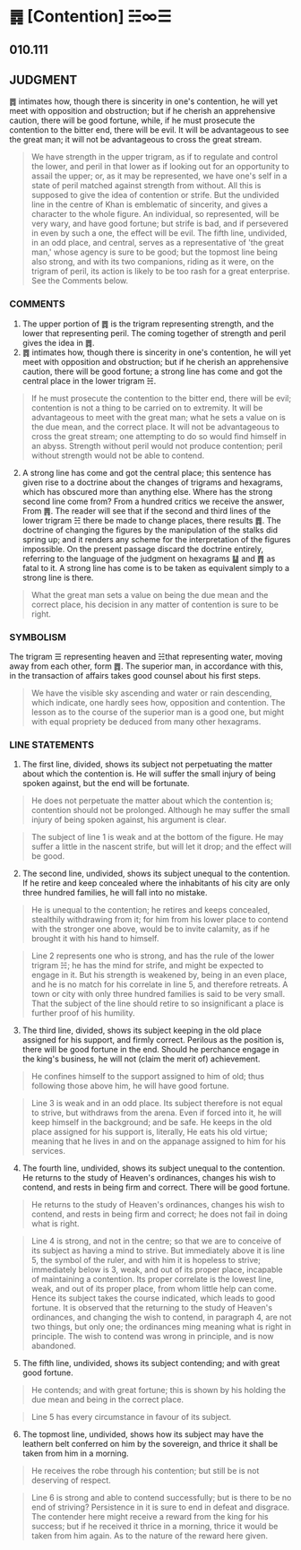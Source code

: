 # ䷅ [Contention] ☵∞☰

## 010.111

## JUDGMENT

䷅ intimates how, though there is sincerity in one's contention, he will yet meet with opposition and obstruction; but if he cherish an apprehensive caution, there will be good fortune, while, if he must prosecute the contention to the bitter end, there will be evil. It will be advantageous to see the great man; it will not be advantageous to cross the great stream.

> We have strength in the upper trigram, as if to regulate and control the lower, and peril in that lower as if looking out for an opportunity to assail the upper; or, as it may be represented, we have one's self in a state of peril matched against strength from without. All this is supposed to give the idea of contention or strife. But the undivided line in the centre of Khan is emblematic of sincerity, and gives a character to the whole figure. An individual, so represented, will be very wary, and have good fortune; but strife is bad, and if persevered in even by such a one, the effect will be evil. The fifth line, undivided, in an odd place, and central, serves as a representative of 'the great man,' whose agency is sure to be good; but the topmost line being also strong, and with its two companions, riding as it were, on the trigram of peril, its action is likely to be too rash for a great enterprise. See the Comments below.

### COMMENTS

1. The upper portion of ䷅ is the trigram representing strength, and the lower that representing peril. The coming together of strength and peril gives the idea in ䷅.
2. ䷅ intimates how, though there is sincerity in one's contention, he will yet meet with opposition and obstruction; but if he cherish an apprehensive caution, there will be good fortune; a strong line has come and got the central place in the lower trigram ☵.

> If he must prosecute the contention to the bitter end, there will be evil; contention is not a thing to be carried on to extremity. It will be advantageous to meet with the great man; what he sets a value on is the due mean, and the correct place. It will not be advantageous to cross the great stream; one attempting to do so would find himself in an abyss. Strength without peril would not produce contention; peril without strength would not be able to contend.

2. A strong line has come and got the central place; this sentence has given rise to a doctrine about the changes of trigrams and hexagrams, which has obscured more than anything else. Where has the strong second line come from? From a hundred critics we receive the answer, From ䷠. The reader will see that if the second and third lines of the lower trigram ☵ there be made to change places, there results ䷅. The doctrine of changing the figures by the manipulation of the stalks did spring up; and it renders any scheme for the interpretation of the figures impossible. On the present passage discard the doctrine entirely, referring to the language of the judgment on hexagrams ䷊ and ䷋ as fatal to it. A strong line has come is to be taken as equivalent simply to a strong line is there.

> What the great man sets a value on being the due mean and the correct place, his decision in any matter of contention is sure to be right.

### SYMBOLISM

The trigram ☰ representing heaven and ☵that representing water, moving away from each other, form ䷅. The superior man, in accordance with this, in the transaction of affairs takes good counsel about his first steps.

> We have the visible sky ascending and water or rain descending, which indicate, one hardly sees how, opposition and contention. The lesson as to the course of the superior man is a good one, but might with equal propriety be deduced from many other hexagrams.

### LINE STATEMENTS

1. The first line, divided, shows its subject not perpetuating the matter about which the contention is. He will suffer the small injury of being spoken against, but the end will be fortunate.

> He does not perpetuate the matter about which the contention is; contention should not be prolonged. Although he may suffer the small injury of being spoken against, his argument is clear.

> The subject of line 1 is weak and at the bottom of the figure. He may suffer a little in the nascent strife, but will let it drop; and the effect will be good. 

2. The second line, undivided, shows its subject unequal to the contention. If he retire and keep concealed where the inhabitants of his city are only three hundred families, he will fall into no mistake.

> He is unequal to the contention; he retires and keeps concealed, stealthily withdrawing from it; for him from his lower place to contend with the stronger one above, would be to invite calamity, as if he brought it with his hand to himself.

> Line 2 represents one who is strong, and has the rule of the lower trigram ☵; he has the mind for strife, and might be expected to engage in it. But his strength is weakened by, being in an even place, and he is no match for his correlate in line 5, and therefore retreats. A town or city with only three hundred families is said to be very small. That the subject of the line should retire to so insignificant a place is further proof of his humility.

3. The third line, divided, shows its subject keeping in the old place assigned for his support, and firmly correct. Perilous as the position is, there will be good fortune in the end. Should he perchance engage in the king's business, he will not (claim the merit of) achievement.

> He confines himself to the support assigned to him of old; thus following those above him, he will have good fortune.

> Line 3 is weak and in an odd place. Its subject therefore is not equal to strive, but withdraws from the arena. Even if forced into it, he will keep himself in the background; and be safe. He keeps in the old place assigned for his support is, literally, He eats his old virtue; meaning that he lives in and on the appanage assigned to him for his services.

4. The fourth line, undivided, shows its subject unequal to the contention. He returns to the study of Heaven's ordinances, changes his wish to contend, and rests in being firm and correct. There will be good fortune.

> He returns to the study of Heaven's ordinances, changes his wish to contend, and rests in being firm and correct; he does not fail in doing what is right.

> Line 4 is strong, and not in the centre; so that we are to conceive of its subject as having a mind to strive. But immediately above it is line 5, the symbol of the ruler, and with him it is hopeless to strive; immediately below is 3, weak, and out of its proper place, incapable of maintaining a contention. Its proper correlate is the lowest line, weak, and out of its proper place, from whom little help can come. Hence its subject takes the course indicated, which leads to good fortune. It is observed that the returning to the study of Heaven's ordinances, and changing the wish to contend, in paragraph 4, are not two things, but only one; the ordinances ming meaning what is right in principle. The wish to contend was wrong in principle, and is now abandoned.

5. The fifth line, undivided, shows its subject contending; and with great good fortune.

> He contends; and with great fortune; this is shown by his holding the due mean and being in the correct place.

> Line 5 has every circumstance in favour of its subject.

6. The topmost line, undivided, shows how its subject may have the leathern belt conferred on him by the sovereign, and thrice it shall be taken from him in a morning.

> He receives the robe through his contention; but still be is not deserving of respect.

> Line 6 is strong and able to contend successfully; but is there to be no end of striving? Persistence in it is sure to end in defeat and disgrace. The contender here might receive a reward from the king for his success; but if he received it thrice in a morning, thrice it would be taken from him again. As to the nature of the reward here given. 
